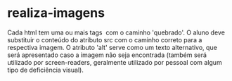 # realiza-imagens
Cada html tem uma ou mais tags <img> com o caminho 'quebrado'. O aluno deve substituir o conteúdo do atributo src com o caminho correto para a respectiva imagem.
O atributo 'alt' serve como um texto alternativo, que será apresentado caso a imagem não seja encontrada (também será utilizado por screen-readers, geralmente utilizado por pessoal com algum tipo de deficiência visual).

